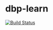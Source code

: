 # dbp-learn

[![Build Status](https://img.shields.io/endpoint.svg?url=https%3A%2F%2Factions-badge.atrox.dev%2Fazizazhalgaspayeva%2Fdbp-learn%2Fbadge%3Fref%3Ddevelop&style=for-the-badge)](https://actions-badge.atrox.dev/azizazhalgaspayeva/dbp-learn/goto?ref=develop)